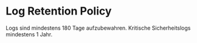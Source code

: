 # Log Retention Policy

Logs sind mindestens 180 Tage aufzubewahren. Kritische Sicherheitslogs mindestens 1 Jahr.